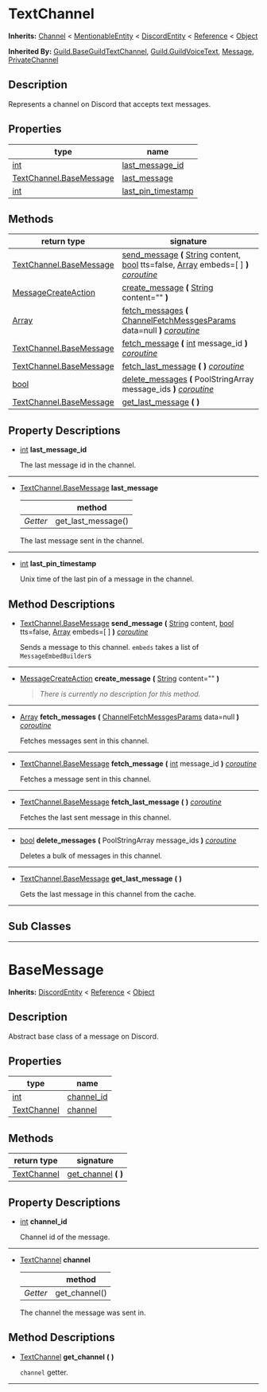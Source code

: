   
# TextChannel
  
**Inherits:** [Channel](./class_channel.md) < [MentionableEntity](./class_mentionableentity.md) < [DiscordEntity](./class_discordentity.md) < [Reference](https://docs.godotengine.org/en/3.5/classes/class_reference.html) < [Object](https://docs.godotengine.org/en/3.5/classes/class_object.html)  
  
**Inherited By:** [Guild.BaseGuildTextChannel](./class_guild.md#baseguildtextchannel), [Guild.GuildVoiceText](./class_guild.md#guildvoicetext), [Message](./class_message.md), [PrivateChannel](./class_privatechannel.md)  
  
## Description
  
Represents a channel on Discord that accepts text messages.  
  
## Properties
  
| type                                                              | name                                                 |
|-------------------------------------------------------------------|------------------------------------------------------|
| [int](https://docs.godotengine.org/en/3.5/classes/class_int.html) | [last\_message\_id](#property-last-message-id)       |
| [TextChannel.BaseMessage](./class_textchannel.md#basemessage)     | [last\_message](#property-last-message)              |
| [int](https://docs.godotengine.org/en/3.5/classes/class_int.html) | [last\_pin\_timestamp](#property-last-pin-timestamp) |  
  
## Methods
  
| return type                                                           | signature                                                                                                                                                                                                                                                                                                             |
|-----------------------------------------------------------------------|-----------------------------------------------------------------------------------------------------------------------------------------------------------------------------------------------------------------------------------------------------------------------------------------------------------------------|
| [TextChannel.BaseMessage](./class_textchannel.md#basemessage)         | [send\_message](#method-send-message) **(** [String](https://docs.godotengine.org/en/3.5/classes/class_string.html) content, [bool](https://docs.godotengine.org/en/3.5/classes/class_bool.html) tts=false, [Array](https://docs.godotengine.org/en/3.5/classes/class_array.html) embeds=[ ] **)** <u>_coroutine_</u> |
| [MessageCreateAction](./class_messagecreateaction.md)                 | [create\_message](#method-create-message) **(** [String](https://docs.godotengine.org/en/3.5/classes/class_string.html) content="" **)**                                                                                                                                                                              |
| [Array](https://docs.godotengine.org/en/3.5/classes/class_array.html) | [fetch\_messages](#method-fetch-messages) **(** [ChannelFetchMessgesParams](./class_channelfetchmessgesparams.md) data=null **)** <u>_coroutine_</u>                                                                                                                                                                  |
| [TextChannel.BaseMessage](./class_textchannel.md#basemessage)         | [fetch\_message](#method-fetch-message) **(** [int](https://docs.godotengine.org/en/3.5/classes/class_int.html) message\_id **)** <u>_coroutine_</u>                                                                                                                                                                  |
| [TextChannel.BaseMessage](./class_textchannel.md#basemessage)         | [fetch\_last\_message](#method-fetch-last-message) **(**  **)** <u>_coroutine_</u>                                                                                                                                                                                                                                    |
| [bool](https://docs.godotengine.org/en/3.5/classes/class_bool.html)   | [delete\_messages](#method-delete-messages) **(** PoolStringArray message\_ids **)** <u>_coroutine_</u>                                                                                                                                                                                                               |
| [TextChannel.BaseMessage](./class_textchannel.md#basemessage)         | [get\_last\_message](#method-get-last-message) **(**  **)**                                                                                                                                                                                                                                                           |  
  
## Property Descriptions
  
- <a name="property-last-message-id"></a>[int](https://docs.godotengine.org/en/3.5/classes/class_int.html) **last_message_id**  
  
	The last message id in the channel.  
________________

- 	<a name="property-last-message"></a>[TextChannel.BaseMessage](./class_textchannel.md#basemessage) **last_message**  
	  
	|          | method               |
	|----------|----------------------|
	| *Getter* | get\_last\_message() |  
  
	The last message sent in the channel.  
________________

- <a name="property-last-pin-timestamp"></a>[int](https://docs.godotengine.org/en/3.5/classes/class_int.html) **last_pin_timestamp**  
  
	Unix time of the last pin of a message in the channel.
  
  
## Method Descriptions
  
- <a name="method-send-message"></a>[TextChannel.BaseMessage](./class_textchannel.md#basemessage) **send\_message** **(** [String](https://docs.godotengine.org/en/3.5/classes/class_string.html) content, [bool](https://docs.godotengine.org/en/3.5/classes/class_bool.html) tts=false, [Array](https://docs.godotengine.org/en/3.5/classes/class_array.html) embeds=[ ] **)** <u>_coroutine_</u>  
  
	Sends a message to this channel.
	`embeds` takes a list of `MessageEmbedBuilder`s  
________________

- <a name="method-create-message"></a>[MessageCreateAction](./class_messagecreateaction.md) **create\_message** **(** [String](https://docs.godotengine.org/en/3.5/classes/class_string.html) content="" **)**  
  
	> *There is currently no description for this method.*  
________________

- <a name="method-fetch-messages"></a>[Array](https://docs.godotengine.org/en/3.5/classes/class_array.html) **fetch\_messages** **(** [ChannelFetchMessgesParams](./class_channelfetchmessgesparams.md) data=null **)** <u>_coroutine_</u>  
  
	Fetches messages sent in this channel.  
________________

- <a name="method-fetch-message"></a>[TextChannel.BaseMessage](./class_textchannel.md#basemessage) **fetch\_message** **(** [int](https://docs.godotengine.org/en/3.5/classes/class_int.html) message\_id **)** <u>_coroutine_</u>  
  
	Fetches a message sent in this channel.  
________________

- <a name="method-fetch-last-message"></a>[TextChannel.BaseMessage](./class_textchannel.md#basemessage) **fetch\_last\_message** **(**  **)** <u>_coroutine_</u>  
  
	Fetches the last sent message in this channel.  
________________

- <a name="method-delete-messages"></a>[bool](https://docs.godotengine.org/en/3.5/classes/class_bool.html) **delete\_messages** **(** PoolStringArray message\_ids **)** <u>_coroutine_</u>  
  
	Deletes a bulk of messages in this channel.  
________________

- <a name="method-get-last-message"></a>[TextChannel.BaseMessage](./class_textchannel.md#basemessage) **get\_last\_message** **(**  **)**  
  
	Gets the last message in this channel from the cache.  
________________

  
  
## Sub Classes
  
________________
  
  
# BaseMessage
  
**Inherits:** [DiscordEntity](./class_discordentity.md) < [Reference](https://docs.godotengine.org/en/3.5/classes/class_reference.html) < [Object](https://docs.godotengine.org/en/3.5/classes/class_object.html)  
  
  
## Description
  
Abstract base class of a message on Discord.  
  
## Properties
  
| type                                                              | name                                |
|-------------------------------------------------------------------|-------------------------------------|
| [int](https://docs.godotengine.org/en/3.5/classes/class_int.html) | [channel\_id](#property-channel-id) |
| [TextChannel](./class_textchannel.md)                             | [channel](#property-channel)        |  
  
## Methods
  
| return type                           | signature                                        |
|---------------------------------------|--------------------------------------------------|
| [TextChannel](./class_textchannel.md) | [get\_channel](#method-get-channel) **(**  **)** |  
  
## Property Descriptions
  
- <a name="property-channel-id"></a>[int](https://docs.godotengine.org/en/3.5/classes/class_int.html) **channel_id**  
  
	Channel id of the message.  
________________

- 	<a name="property-channel"></a>[TextChannel](./class_textchannel.md) **channel**  
	  
	|          | method         |
	|----------|----------------|
	| *Getter* | get\_channel() |  
  
	The channel the message was sent in.
  
  
## Method Descriptions
  
- <a name="method-get-channel"></a>[TextChannel](./class_textchannel.md) **get\_channel** **(**  **)**  
  
	`channel` getter.  
________________

  
